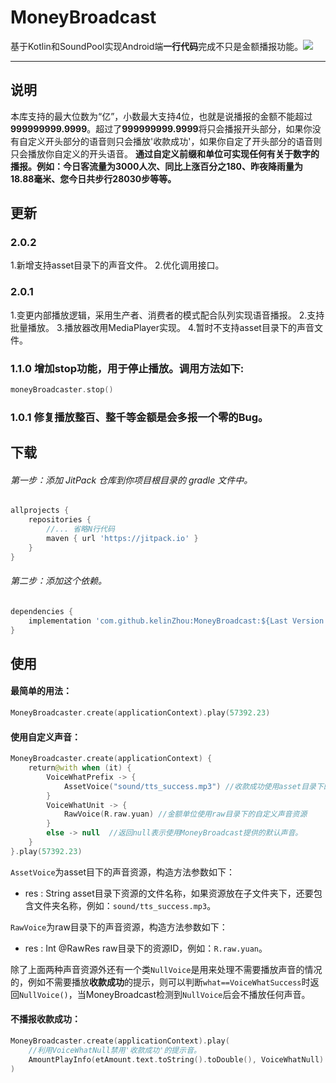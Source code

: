 # MoneyBroadcast
基于Kotlin和SoundPool实现Android端**一行代码**完成不只是金额播报功能。[![](https://jitpack.io/v/kelinZhou/MoneyBroadcast.svg)](https://jitpack.io/#kelinZhou/MoneyBroadcast)

* * *

## 说明
本库支持的最大位数为“亿”，小数最大支持4位，也就是说播报的金额不能超过**999999999.9999**。超过了**999999999.9999**将只会播报开头部分，如果你没有自定义开头部分的语音则只会播放'收款成功'，如果你自定了开头部分的语音则只会播放你自定义的开头语音。
**通过自定义前缀和单位可实现任何有关于数字的播报。例如：今日客流量为3000人次、同比上涨百分之180、昨夜降雨量为18.88毫米、您今日共步行28030步等等。**

## 更新

### 2.0.2
1.新增支持asset目录下的声音文件。
2.优化调用接口。

### 2.0.1
1.变更内部播放逻辑，采用生产者、消费者的模式配合队列实现语音播报。 
2.支持批量播放。
3.播放器改用MediaPlayer实现。
4.暂时不支持asset目录下的声音文件。

### 1.1.0 增加stop功能，用于停止播放。调用方法如下:
```kotlin
moneyBroadcaster.stop()
```

### 1.0.1 修复播放整百、整千等金额是会多报一个零的Bug。

## 下载

###### 第一步：添加 JitPack 仓库到你项目根目录的 gradle 文件中。
```groovy
allprojects {
    repositories {
        //... 省略N行代码
        maven { url 'https://jitpack.io' }
    }
}
```
###### 第二步：添加这个依赖。
```groovy
dependencies {
    implementation 'com.github.kelinZhou:MoneyBroadcast:${Last Version Here!}'
}
```

## 使用

#### 最简单的用法：
```kotlin
MoneyBroadcaster.create(applicationContext).play(57392.23)
```

#### 使用自定义声音：

```kotlin
MoneyBroadcaster.create(applicationContext) {
    return@with when (it) {
        VoiceWhatPrefix -> {
            AssetVoice("sound/tts_success.mp3") //收款成功使用asset目录下的自定义声音资源
        }
        VoiceWhatUnit -> {
            RawVoice(R.raw.yuan) //金额单位使用raw目录下的自定义声音资源
        }
        else -> null  //返回null表示使用MoneyBroadcast提供的默认声音。
    }
}.play(57392.23)
```

```AssetVoice```为asset目下的声音资源，构造方法参数如下：

 * res : String             asset目录下资源的文件名称，如果资源放在子文件夹下，还要包含文件夹名称，例如：```sound/tts_success.mp3```。

```RawVoice```为raw目录下的声音资源，构造方法参数如下：

 * res : Int   @RawRes	  raw目录下的资源ID，例如：```R.raw.yuan```。

除了上面两种声音资源外还有一个类```NullVoice```是用来处理不需要播放声音的情况的，例如不需要播放**收款成功**的提示，则可以判断```what==VoiceWhatSuccess```时返回```NullVoice()```，当MoneyBroadcast检测到```NullVoice```后会不播放任何声音。

#### 不播报收款成功：

```kotlin
MoneyBroadcaster.create(applicationContext).play(
  	//利用VoiceWhatNull禁用'收款成功'的提示音。
    AmountPlayInfo(etAmount.text.toString().toDouble(), VoiceWhatNull)
)
```